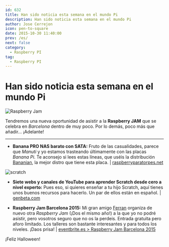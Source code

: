 ```yaml
---
id: 632
title: Han sido noticia esta semana en el mundo Pi
description: Han sido noticia esta semana en el mundo Pi
author: Jose Cerrejon
icon: pen-to-square
date: 2015-10-30 11:40:00
prev: /es/
next: false
category:
  - Raspberry PI
tag:
  - Raspberry PI
---
```


# Han sido noticia esta semana en el mundo Pi

![Raspberry Jam](/images/2015/10/rjam_Nov.png)

Tendremos una nueva oportunidad de asistir a la **Raspberry JAM** que se celebra en *Barcelona* dentro de muy poco. Por lo demás, poco más que añadir... ¡Adelante!

- - -

* **Banana PRO NAS barato con SATA:** Fruto de las casualidades, parece que *Manuti* y yo estamos trasteando últimamente con las placas *Banana Pi*. Te aconsejo si lees estas líneas, que uséis la distribución [Bananian](https://www.bananian.org/), la mejor distro que tiene esta placa. | [raspberryparatorpes.net](http://raspberryparatorpes.net/empezando/banana-pro-nas-barato-con-sata/)

![scratch](/images/2015/10/scratch.png)

* **Siete webs y canales de YouTube para aprender Scratch desde cero a nivel experto:** Pues eso, si quieres enseñar a tu hijo Scratch, aquí tienes unos buenos recursos para hacerlo. Un par de ellos están en español. | [genbeta.com](http://www.genbeta.com/herramientas/siete-webs-y-canales-de-youtube-para-aprender-scratch-desde-0-a-nivel-experto)

* **Raspberry Jam Barcelona 2015:** Mi gran amigo [Ferran](https://twitter.com/FerriTheMaker) organiza de nuevo otra *Raspberry Jam* (¡Dos el mismo año!) a la que yo no podré asistir, pero vosotros seguro que no os la perdeis. Entrada gratuita pero aforo limitado. Los talleres son bastante interesantes y para todos los niveles. ¡Daos prisa! | [eventbrite.es > Raspberry Jam Barcelona 2015](http://www.eventbrite.es/e/entradas-raspberry-jam-barcelona-2015-19173424228)

¡Feliz Halloween!